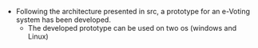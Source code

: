 * Following the architecture presented in src, a prototype for an e-Voting system has been developed.
  * The developed prototype can be used on two os (windows and Linux) 

